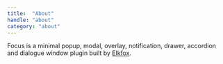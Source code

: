 ```yaml
---
title:  "About"
handle: "about"
category: "about"
---
```


Focus is a minimal popup, modal, overlay, notification, drawer, accordion and dialogue window plugin built by [Elkfox](https://www.elkfox.com).

